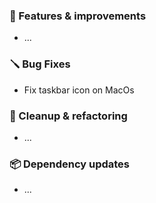 ### 🚀 Features & improvements

- ...

### 🪛 Bug Fixes

- Fix taskbar icon on MacOs

### 🧽 Cleanup & refactoring

- ...

### 📦 Dependency updates

- ...